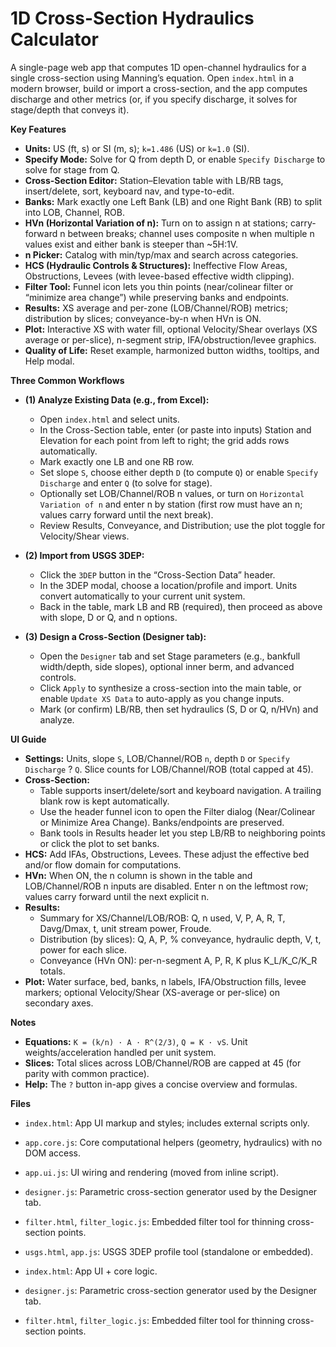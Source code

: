 # 1D Cross-Section Hydraulics Calculator

A single-page web app that computes 1D open-channel hydraulics for a single cross-section using Manning’s equation. Open `index.html` in a modern browser, build or import a cross-section, and the app computes discharge and other metrics (or, if you specify discharge, it solves for stage/depth that conveys it).

**Key Features**
- **Units:** US (ft, s) or SI (m, s); `k=1.486` (US) or `k=1.0` (SI).
- **Specify Mode:** Solve for Q from depth D, or enable `Specify Discharge` to solve for stage from Q.
- **Cross-Section Editor:** Station–Elevation table with LB/RB tags, insert/delete, sort, keyboard nav, and type-to-edit.
- **Banks:** Mark exactly one Left Bank (LB) and one Right Bank (RB) to split into LOB, Channel, ROB.
- **HVn (Horizontal Variation of n):** Turn on to assign n at stations; carry-forward n between breaks; channel uses composite n when multiple n values exist and either bank is steeper than ~5H:1V.
- **n Picker:** Catalog with min/typ/max and search across categories.
- **HCS (Hydraulic Controls & Structures):** Ineffective Flow Areas, Obstructions, Levees (with levee-based effective width clipping).
- **Filter Tool:** Funnel icon lets you thin points (near/colinear filter or “minimize area change”) while preserving banks and endpoints.
- **Results:** XS average and per-zone (LOB/Channel/ROB) metrics; distribution by slices; conveyance-by-n when HVn is ON.
- **Plot:** Interactive XS with water fill, optional Velocity/Shear overlays (XS average or per-slice), n-segment strip, IFA/obstruction/levee graphics.
- **Quality of Life:** Reset example, harmonized button widths, tooltips, and Help modal.

**Three Common Workflows**
- **(1) Analyze Existing Data (e.g., from Excel):**
  - Open `index.html` and select units.
  - In the Cross-Section table, enter (or paste into inputs) Station and Elevation for each point from left to right; the grid adds rows automatically.
  - Mark exactly one LB and one RB row.
  - Set slope `S`, choose either depth `D` (to compute `Q`) or enable `Specify Discharge` and enter `Q` (to solve for stage).
  - Optionally set LOB/Channel/ROB n values, or turn on `Horizontal Variation of n` and enter n by station (first row must have an n; values carry forward until the next break).
  - Review Results, Conveyance, and Distribution; use the plot toggle for Velocity/Shear views.

- **(2) Import from USGS 3DEP:**
  - Click the `3DEP` button in the “Cross-Section Data” header.
  - In the 3DEP modal, choose a location/profile and import. Units convert automatically to your current unit system.
  - Back in the table, mark LB and RB (required), then proceed as above with slope, D or Q, and n options.

- **(3) Design a Cross-Section (Designer tab):**
  - Open the `Designer` tab and set Stage parameters (e.g., bankfull width/depth, side slopes), optional inner berm, and advanced controls.
  - Click `Apply` to synthesize a cross-section into the main table, or enable `Update XS Data` to auto-apply as you change inputs.
  - Mark (or confirm) LB/RB, then set hydraulics (S, D or Q, n/HVn) and analyze.

**UI Guide**
- **Settings:** Units, slope `S`, LOB/Channel/ROB `n`, depth `D` or `Specify Discharge` ? `Q`. Slice counts for LOB/Channel/ROB (total capped at 45).
- **Cross-Section:**
  - Table supports insert/delete/sort and keyboard navigation. A trailing blank row is kept automatically.
  - Use the header funnel icon to open the Filter dialog (Near/Colinear or Minimize Area Change). Banks/endpoints are preserved.
  - Bank tools in Results header let you step LB/RB to neighboring points or click the plot to set banks.
- **HCS:** Add IFAs, Obstructions, Levees. These adjust the effective bed and/or flow domain for computations.
- **HVn:** When ON, the n column is shown in the table and LOB/Channel/ROB n inputs are disabled. Enter n on the leftmost row; values carry forward until the next explicit n.
- **Results:**
  - Summary for XS/Channel/LOB/ROB: Q, n used, V, P, A, R, T, Davg/Dmax, t, unit stream power, Froude.
  - Distribution (by slices): Q, A, P, % conveyance, hydraulic depth, V, t, power for each slice.
  - Conveyance (HVn ON): per-n-segment A, P, R, K plus K_L/K_C/K_R totals.
- **Plot:** Water surface, bed, banks, n labels, IFA/Obstruction fills, levee markers; optional Velocity/Shear (XS-average or per-slice) on secondary axes.

**Notes**
- **Equations:** `K = (k/n) · A · R^(2/3)`, `Q = K · vS`. Unit weights/acceleration handled per unit system.
- **Slices:** Total slices across LOB/Channel/ROB are capped at 45 (for parity with common practice).
- **Help:** The `?` button in-app gives a concise overview and formulas.

**Files**
- `index.html`: App UI markup and styles; includes external scripts only.
- `app.core.js`: Core computational helpers (geometry, hydraulics) with no DOM access.
- `app.ui.js`: UI wiring and rendering (moved from inline script).
- `designer.js`: Parametric cross-section generator used by the Designer tab.
- `filter.html`, `filter_logic.js`: Embedded filter tool for thinning cross-section points.
- `usgs.html`, `app.js`: USGS 3DEP profile tool (standalone or embedded).

- `index.html`: App UI + core logic.
- `designer.js`: Parametric cross-section generator used by the Designer tab.
- `filter.html`, `filter_logic.js`: Embedded filter tool for thinning cross-section points.
